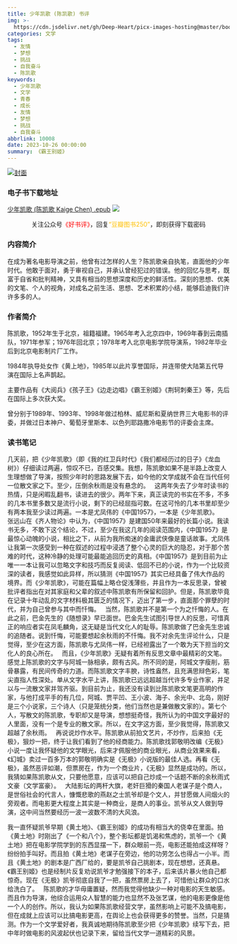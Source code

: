 ```yaml
---
title: 少年凯歌 (陈凯歌) 书评
img: >-
  https://cdn.jsdelivr.net/gh/Deep-Heart/picx-images-hosting@master/boomments/少年凯歌.7a34scsh1oo0.webp
categories: 文学
tags:
  - 友情
  - 梦想
  - 挑战
  - 自我奋斗
  - 陈凯歌
keywords:
  - 少年凯歌
  - 文学
  - 青春
  - 成长
  - 友情
  - 梦想
  - 挑战
  - 自我奋斗
abbrlink: 10008
date: 2023-10-26 00:00:00
summary: 《霸王别姬》
---
```


[![封面](https://cdn.jsdelivr.net/gh/Deep-Heart/picx-images-hosting@master/boomments/少年凯歌.7a34scsh1oo0.webp)]()
### 电子书下载地址
[少年凯歌 (陈凯歌 Kaige Chen) .epub](https://url57.ctfile.com/f/23765157-960783795-e9062f)
![](https://cdn.jsdelivr.net/gh/Deep-Heart/picx-images-hosting@master/WeChat/wechat_mp_large.6xheshb4rok0.webp)
<center>关注公众号<font color="#ff0000">《好书评》</font>，回复<font color="#ffc000">“豆瓣图书250”</font>，即刻获得下载密码</center>

### 内容简介
在成为著名电影导演之前，他曾有过怎样的人生？陈凯歌亲自执笔，直面他的少年时代。他敢于面对，勇于审视自己，并承认曾经犯过的错误。他的回忆与思考，既富于自省和批判精神，又具有相当的思想深度和历史的鲜活性。深刻的思想、优美的文笔、个人的视角，对成名之前生活、思想、艺术积累的小结，能够启迪我们许许多多的人。

### 作者简介
陈凯歌，1952年生于北京，祖籍福建。1965年考入北京四中，1969年春到云南插队，1971年参军；1976年回北京；1978年考入北京电影学院导演系，1982年毕业后到北京电影制片厂工作。

1984年执导处女作《黄上地》，1985年以此片享誉国际，并连带使大陆第五代导演在国际上名声鹊起。

主要作品有《大阅兵》《孩子王》《边走边唱》《霸王别姬》《荆轲刺秦王》等，先后在国际上多次获大奖。

曾分别于1989年、1993年、1998年做过柏林、威尼斯和夏纳世界三大电影书的评委，并做过日本神户、葡萄牙里斯本、以色列耶路撒冷电影节的评委会主席。

### 读书笔记
几天前，把《少年凯歌》（即《我的红卫兵时代》《我们都经历过的日子》《龙血树》）仔细读过两遍，惊叹不已，百感交集。我想，陈凯歌如果不是半路上改变人生理想做了导演，按照少年时的思路发展下去，如今他的文学成就不会在当代任何一位散文家之下。至少，压倒余秋雨是没有悬念的。
 
这两年失去了少年时读书的热情，只是闲暇乱翻书，读进去的很少。两年下来，真正读完的书实在不多，不多的几本书里多数又是流行小说，剩下的已经屈指可数。在这可怜的几本书里却至少有两本我至少读过两遍。一本是尤凤伟的《中国1957》，一本是《少年凯歌》。
 
张远山在《齐人物论》中认为，《中国1957》是建国50年来最好的长篇小说。我读书无多，不敢下这个结论，不过，至少在我这几年的阅读范围内，《中国1957》是最惊心动魄的小说，相比之下，从前为我所痴迷的金庸武侠像是童话故事。尤凤伟让我第一次感受到一种在叙述的过程中浸透了整个心灵的巨大的隐忍，对于那个苦难的时代，这种冷静的处理可能最能追回历史的真相。《中国1957》是到目前为止唯一一本让我可以忽略文字和技巧而反复阅读、低回不已的小说，作为一个比较资深的读者，我感觉如此异样，所以猜测《中国1957》其实已经具备了伟大作品的境界。而《少年凯歌》，可能在篇幅上略仓促浅薄些，并且作为一本反思录，曾被批评者指出在对其家庭和父辈的叙述中陈凯歌有所保留和回护。但是，陈凯歌毕竟在记录十年动乱的文字材料极其匮乏的情况下，迈出了第一步，直面那个罪孽的时代，并为自己曾参与其中而忏悔。
 
当然，陈凯歌并不是第一个为之忏悔的人。在此之前，巴金先生的《随想录》早已面世。巴金先生试图引导世人的反思，可惜真正的响应者实在凤毛麟角，这无疑是当代文化人的耻辱。陈凯歌做了巴金先生忠诚的追随者。说到忏悔，可能要想起余秋雨的不忏悔。我不对余先生评论什么，只是觉得，至少在这方面，陈凯歌与尤凤伟一样，已经袒露出了一个敢为天下担当的文化人的良心所在。
 
而且，《少年凯歌》无疑有着所有反思文章中最精彩的文笔。感觉上陈凯歌的文字与阿城一脉相承，颇有古风。所不同的是，阿城文字瘦削，筋骨暴露，有民间传奇的力道。而陈凯歌文字丰腴，诗性盎然，且充满思辩色彩，笔尖直指人性深处。单从文字水平上讲，陈凯歌已远远超越当代许多专业作家，并足以与一流散文家并驾齐驱。到目前为止，我还没有读到比陈凯歌文笔更高明的作家，与他打成平手的有几位，阿城、贾平凹、王小波、海子、余光中、北岛，刚好是三个小说家，三个诗人（只是笼统分类，他们当然也是兼做散文家的）。第七个人，写散文的陈凯歌，专职却又是导演，想想挺奇怪，我所认为的中国文字最好的人里面，没有一个是专业的散文家。所以，在文字这方面，至少我觉得，陈凯歌又超越了余秋雨。
 
再说说炒作水平。陈凯歌从前拍文艺片，不炒作，后来拍《无极》，狠炒一把，终于让我们看到了他的经商能力。陈凯歌找郭敬明改编《无极》小说一度让我怀疑他的文学眼光，后来才佩服他的商业眼光，从商业效果来看，《幻城》卖过一百多万本的郭敬明确实是《无极》小说版的最佳人选。再看《无极》，虽然恶评如潮，但票房在，作为一个商业片，《无极》显然是成功的。所以，我猜如果陈凯歌从文，只要他愿意，应该可以把自己炒成一个话题不断的余秋雨式文豪（文学富豪）。
 
大陆影坛的两杆大旗，老奸巨猾的秦国人老谋子是个商人，是世俗社会的代言人，慷慨悲歌的燕赵之士凯爷却是个文人，并甘愿做人间烟火的旁观者。而电影更大程度上其实是一种商业，是商人的事业。凯爷从文人做到导演，这中间当然要经历一波一波数不清的大风浪。

我一直怀疑凯爷早期《黄土地》、《霸王别姬》的成功有相当大的侥幸在里面。拍《黄土地》时刚出了《一个和八个》，整个影坛都是饥渴和焦虑的，凯爷一个《黄土地》把在电影学院学到的东西显摆一下，群众眼前一亮，电影还能拍成这样呀？纷纷拍手叫好。而且拍《黄土地》老谋子在旁边，他的功劳怎么也得占一小半。而且《黄土地》的剧本是广西厂给的，要是凯爷自己挑剧本，现在想想，还真悬。《霸王别姬》也是经制片反复劝说凯爷才勉强接下的本子，后来该片暴火他自己都惊奇。现在《无极》凯爷彻底自我了一把，虽然票房上去了，可惜他让群众的口水给洗白了。
 
陈凯歌的才华毋庸置疑，然而我觉得他缺少一种对电影的天生敏感。而且作为导演，他综合运用众人智慧的能力也显然不及张艺谋，他的电影更像是他一个人的创作。所以，我认为如果陈凯歌经营文学，虽然影响上可能不及搞电影，但在成就上应该可以比搞电影更高，在舆论上也会获得更多的赞誉。当然，只是猜测。作为一个文学爱好者，我真诚地期待陈凯歌至少把《少年凯歌》续写下去，把中年时做电影的风波起伏也记录下来，留给当代文学一道精彩的风景。
